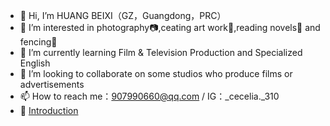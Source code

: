 - 👋 Hi, I’m HUANG BEIXI（GZ，Guangdong，PRC）
- 👀 I’m interested in photography📷,ceating art work🎨,reading novels📖 and fencing🤺
- 🌱 I’m currently learning Film & Television Production and Specialized English
- 💞️ I’m looking to collaborate on some studios who produce films or advertisements
- 📫 How to reach me：907990660@qq.com / IG：_cecelia._310
- 💫 [Introduction](https://github.com/ceceliaaaa310/cclia-s/blob/main/readme.md)

<!---
ceceliaaaa310/ceceliaaaa310 is a ✨ special ✨ repository because its `README.md` (this file) appears on your GitHub profile.
You can click the Preview link to take a look at your changes.
--->
